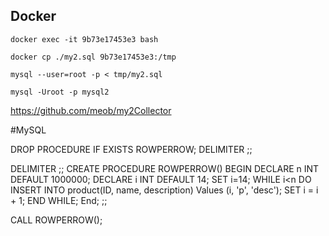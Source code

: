 ## Docker 

    docker exec -it 9b73e17453e3 bash 

    docker cp ./my2.sql 9b73e17453e3:/tmp 

    mysql --user=root -p < tmp/my2.sql

    mysql -Uroot -p mysql2 


https://github.com/meob/my2Collector


#MySQL

DROP PROCEDURE IF EXISTS ROWPERROW;
DELIMITER ;;


DELIMITER ;;
CREATE PROCEDURE ROWPERROW()
BEGIN
DECLARE n INT DEFAULT 1000000;
DECLARE i INT DEFAULT 14;
SET i=14;
WHILE i<n DO 
  INSERT INTO product(ID, name, description) Values (i, 'p', 'desc');
  SET i = i + 1;
END WHILE;
End;
;;


CALL ROWPERROW();